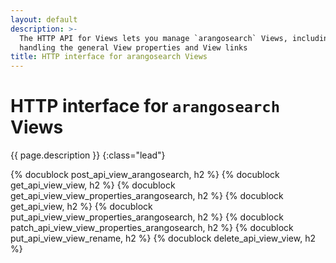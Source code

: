 ```yaml
---
layout: default
description: >-
  The HTTP API for Views lets you manage `arangosearch` Views, including
  handling the general View properties and View links
title: HTTP interface for arangosearch Views
---
```

# HTTP interface for `arangosearch` Views

{{ page.description }}
{:class="lead"}

{% docublock post_api_view_arangosearch, h2 %}
{% docublock get_api_view_view, h2 %}
{% docublock get_api_view_view_properties_arangosearch, h2 %}
{% docublock get_api_view, h2 %}
{% docublock put_api_view_view_properties_arangosearch, h2 %}
{% docublock patch_api_view_view_properties_arangosearch, h2 %}
{% docublock put_api_view_view_rename, h2 %}
{% docublock delete_api_view_view, h2 %}

